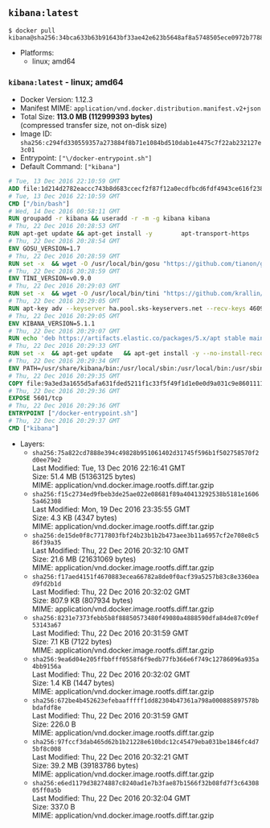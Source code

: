 ## `kibana:latest`

```console
$ docker pull kibana@sha256:34bca633b63b91643bf33ae42e623b5648af8a5748505ece0972b77882b60dd0
```

-	Platforms:
	-	linux; amd64

### `kibana:latest` - linux; amd64

-	Docker Version: 1.12.3
-	Manifest MIME: `application/vnd.docker.distribution.manifest.v2+json`
-	Total Size: **113.0 MB (112999393 bytes)**  
	(compressed transfer size, not on-disk size)
-	Image ID: `sha256:c294fd330559357a273884f8b71e1084bd510dab1e4475c7f22ab232127e3c01`
-	Entrypoint: `["\/docker-entrypoint.sh"]`
-	Default Command: `["kibana"]`

```dockerfile
# Tue, 13 Dec 2016 22:10:59 GMT
ADD file:1d214d2782eaccc743b8d683ccecf2f87f12a0ecdfbcd6fdf4943ce616f23870 in / 
# Tue, 13 Dec 2016 22:10:59 GMT
CMD ["/bin/bash"]
# Wed, 14 Dec 2016 00:58:11 GMT
RUN groupadd -r kibana && useradd -r -m -g kibana kibana
# Thu, 22 Dec 2016 20:28:53 GMT
RUN apt-get update && apt-get install -y 		apt-transport-https 		ca-certificates 		wget 		libfontconfig 		libfreetype6 	--no-install-recommends && rm -rf /var/lib/apt/lists/*
# Thu, 22 Dec 2016 20:28:54 GMT
ENV GOSU_VERSION=1.7
# Thu, 22 Dec 2016 20:28:59 GMT
RUN set -x 	&& wget -O /usr/local/bin/gosu "https://github.com/tianon/gosu/releases/download/$GOSU_VERSION/gosu-$(dpkg --print-architecture)" 	&& wget -O /usr/local/bin/gosu.asc "https://github.com/tianon/gosu/releases/download/$GOSU_VERSION/gosu-$(dpkg --print-architecture).asc" 	&& export GNUPGHOME="$(mktemp -d)" 	&& gpg --keyserver ha.pool.sks-keyservers.net --recv-keys B42F6819007F00F88E364FD4036A9C25BF357DD4 	&& gpg --batch --verify /usr/local/bin/gosu.asc /usr/local/bin/gosu 	&& rm -r "$GNUPGHOME" /usr/local/bin/gosu.asc 	&& chmod +x /usr/local/bin/gosu 	&& gosu nobody true
# Thu, 22 Dec 2016 20:28:59 GMT
ENV TINI_VERSION=v0.9.0
# Thu, 22 Dec 2016 20:29:03 GMT
RUN set -x 	&& wget -O /usr/local/bin/tini "https://github.com/krallin/tini/releases/download/$TINI_VERSION/tini" 	&& wget -O /usr/local/bin/tini.asc "https://github.com/krallin/tini/releases/download/$TINI_VERSION/tini.asc" 	&& export GNUPGHOME="$(mktemp -d)" 	&& gpg --keyserver ha.pool.sks-keyservers.net --recv-keys 6380DC428747F6C393FEACA59A84159D7001A4E5 	&& gpg --batch --verify /usr/local/bin/tini.asc /usr/local/bin/tini 	&& rm -r "$GNUPGHOME" /usr/local/bin/tini.asc 	&& chmod +x /usr/local/bin/tini 	&& tini -h
# Thu, 22 Dec 2016 20:29:05 GMT
RUN apt-key adv --keyserver ha.pool.sks-keyservers.net --recv-keys 46095ACC8548582C1A2699A9D27D666CD88E42B4
# Thu, 22 Dec 2016 20:29:05 GMT
ENV KIBANA_VERSION=5.1.1
# Thu, 22 Dec 2016 20:29:07 GMT
RUN echo 'deb https://artifacts.elastic.co/packages/5.x/apt stable main' > /etc/apt/sources.list.d/kibana.list
# Thu, 22 Dec 2016 20:29:33 GMT
RUN set -x 	&& apt-get update 	&& apt-get install -y --no-install-recommends kibana=$KIBANA_VERSION 	&& rm -rf /var/lib/apt/lists/* 		&& sed -ri "s!^(\#\s*)?(server\.host:).*!\2 '0.0.0.0'!" /etc/kibana/kibana.yml 	&& grep -q "^server\.host: '0.0.0.0'\$" /etc/kibana/kibana.yml 		&& sed -ri "s!^(\#\s*)?(elasticsearch\.url:).*!\2 'http://elasticsearch:9200'!" /etc/kibana/kibana.yml 	&& grep -q "^elasticsearch\.url: 'http://elasticsearch:9200'\$" /etc/kibana/kibana.yml
# Thu, 22 Dec 2016 20:29:34 GMT
ENV PATH=/usr/share/kibana/bin:/usr/local/sbin:/usr/local/bin:/usr/sbin:/usr/bin:/sbin:/bin
# Thu, 22 Dec 2016 20:29:35 GMT
COPY file:9a3ed3a1655d5afa631fded5211f1c33f5f49f1d1e0e0d9a031c9e8601111f05 in / 
# Thu, 22 Dec 2016 20:29:36 GMT
EXPOSE 5601/tcp
# Thu, 22 Dec 2016 20:29:36 GMT
ENTRYPOINT ["/docker-entrypoint.sh"]
# Thu, 22 Dec 2016 20:29:37 GMT
CMD ["kibana"]
```

-	Layers:
	-	`sha256:75a822cd7888e394c49828b951061402d31745f596b1f502758570f2d0ee79e2`  
		Last Modified: Tue, 13 Dec 2016 22:16:41 GMT  
		Size: 51.4 MB (51363125 bytes)  
		MIME: application/vnd.docker.image.rootfs.diff.tar.gzip
	-	`sha256:f15c2734ed9fbeb3de25ae022e08681f89a40413292538b5181e16065a462308`  
		Last Modified: Mon, 19 Dec 2016 23:35:55 GMT  
		Size: 4.3 KB (4347 bytes)  
		MIME: application/vnd.docker.image.rootfs.diff.tar.gzip
	-	`sha256:de15de0f8c7717803fbf24b23b1b2b473aee3b11a6957cf2e708e8c586f39a35`  
		Last Modified: Thu, 22 Dec 2016 20:32:10 GMT  
		Size: 21.6 MB (21631069 bytes)  
		MIME: application/vnd.docker.image.rootfs.diff.tar.gzip
	-	`sha256:f17aed4151f4670883ecea66782a8de0f0acf39a5257b83c8e3360ead9fd2b1d`  
		Last Modified: Thu, 22 Dec 2016 20:32:02 GMT  
		Size: 807.9 KB (807934 bytes)  
		MIME: application/vnd.docker.image.rootfs.diff.tar.gzip
	-	`sha256:8231e7373febb5b8f88850573480f49080a4888590dfa84de87c09ef53143a67`  
		Last Modified: Thu, 22 Dec 2016 20:31:59 GMT  
		Size: 7.1 KB (7122 bytes)  
		MIME: application/vnd.docker.image.rootfs.diff.tar.gzip
	-	`sha256:9ea6d04e205ffbbfff0558f6f9edb77fb366e6f749c12786096a935a4bb9156a`  
		Last Modified: Thu, 22 Dec 2016 20:32:02 GMT  
		Size: 1.4 KB (1447 bytes)  
		MIME: application/vnd.docker.image.rootfs.diff.tar.gzip
	-	`sha256:672be4b452623efebaafffff1dd82304b47361a798a000885897578bbdafdf8e`  
		Last Modified: Thu, 22 Dec 2016 20:31:59 GMT  
		Size: 226.0 B  
		MIME: application/vnd.docker.image.rootfs.diff.tar.gzip
	-	`sha256:97fccf3dab465d62b1b21228e610bdc12c45479eba031be1846fc4d75bf8c008`  
		Last Modified: Thu, 22 Dec 2016 20:32:21 GMT  
		Size: 39.2 MB (39183786 bytes)  
		MIME: application/vnd.docker.image.rootfs.diff.tar.gzip
	-	`sha256:e6ed1179d38274887c8240ad1e7b3fae87b1566f32b08fd7f3c6430805ff0a5b`  
		Last Modified: Thu, 22 Dec 2016 20:32:04 GMT  
		Size: 337.0 B  
		MIME: application/vnd.docker.image.rootfs.diff.tar.gzip
